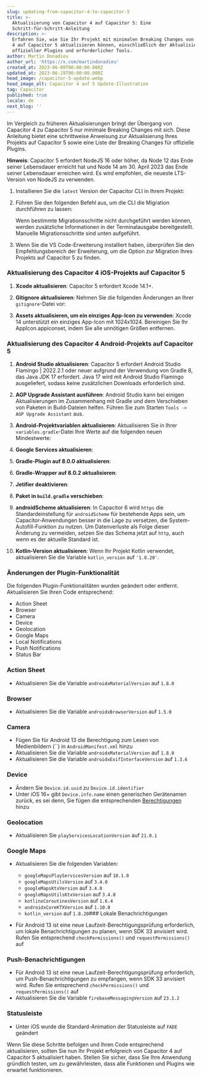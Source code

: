 ```yaml
---
slug: updating-from-capacitor-4-to-capacitor-5
title: >-
  Aktualisierung von Capacitor 4 auf Capacitor 5: Eine
  Schritt-für-Schritt-Anleitung
description: >-
  Erfahren Sie, wie Sie Ihr Projekt mit minimalen Breaking Changes von Capacitor
  4 auf Capacitor 5 aktualisieren können, einschließlich der Aktualisierung
  offizieller Plugins und erforderlicher Tools.
author: Martin Donadieu
author_url: 'https://x.com/martindonadieu'
created_at: 2023-06-09T00:00:00.000Z
updated_at: 2023-06-29T00:00:00.000Z
head_image: /capacitor-5-update.webp
head_image_alt: Capacitor 4 auf 5 Update-Illustration
tag: Capacitor
published: true
locale: de
next_blog: ''
---
```


Im Vergleich zu früheren Aktualisierungen bringt der Übergang von Capacitor 4 zu Capacitor 5 nur minimale Breaking Changes mit sich. Diese Anleitung bietet eine schrittweise Anweisung zur Aktualisierung Ihres Projekts auf Capacitor 5 sowie eine Liste der Breaking Changes für offizielle Plugins.

**Hinweis**: Capacitor 5 erfordert NodeJS 16 oder höher, da Node 12 das Ende seiner Lebensdauer erreicht hat und Node 14 am 30. April 2023 das Ende seiner Lebensdauer erreichen wird. Es wird empfohlen, die neueste LTS-Version von NodeJS zu verwenden.

1. Installieren Sie die `latest` Version der Capacitor CLI in Ihrem Projekt:

2. Führen Sie den folgenden Befehl aus, um die CLI die Migration durchführen zu lassen:

   Wenn bestimmte Migrationsschritte nicht durchgeführt werden können, werden zusätzliche Informationen in der Terminalausgabe bereitgestellt. Manuelle Migrationsschritte sind unten aufgeführt.

3. Wenn Sie die VS Code-Erweiterung installiert haben, überprüfen Sie den Empfehlungsbereich der Erweiterung, um die Option zur Migration Ihres Projekts auf Capacitor 5 zu finden.

### Aktualisierung des Capacitor 4 iOS-Projekts auf Capacitor 5

1. **Xcode aktualisieren**: Capacitor 5 erfordert Xcode 14.1+.

2. **Gitignore aktualisieren**: Nehmen Sie die folgenden Änderungen an Ihrer `gitignore`-Datei vor:

3. **Assets aktualisieren, um ein einziges App-Icon zu verwenden**: Xcode 14 unterstützt ein einziges App-Icon mit 1024x1024. Bereinigen Sie Ihr AppIcon.appiconset, indem Sie alle unnötigen Größen entfernen.

### Aktualisierung des Capacitor 4 Android-Projekts auf Capacitor 5

1. **Android Studio aktualisieren**: Capacitor 5 erfordert Android Studio Flamingo | 2022.2.1 oder neuer aufgrund der Verwendung von Gradle 8, das Java JDK 17 erfordert. Java 17 wird mit Android Studio Flamingo ausgeliefert, sodass keine zusätzlichen Downloads erforderlich sind.

2. **AGP Upgrade Assistant ausführen**: Android Studio kann bei einigen Aktualisierungen im Zusammenhang mit Gradle und dem Verschieben von Paketen in Build-Dateien helfen. Führen Sie zum Starten `Tools -> AGP Upgrade Assistant` aus.

3. **Android-Projektvariablen aktualisieren**: Aktualisieren Sie in Ihrer `variables.gradle`-Datei Ihre Werte auf die folgenden neuen Mindestwerte:

4. **Google Services aktualisieren**:

5. **Gradle-Plugin auf 8.0.0 aktualisieren**:

6. **Gradle-Wrapper auf 8.0.2 aktualisieren**:

7. **Jetifier deaktivieren**:

8. **Paket in `build.gradle` verschieben**:

9. **androidScheme aktualisieren**: In Capacitor 6 wird `https` die Standardeinstellung für `androidScheme` für bestehende Apps sein, um Capacitor-Anwendungen besser in die Lage zu versetzen, die System-Autofill-Funktion zu nutzen. Um Datenverluste als Folge dieser Änderung zu vermeiden, setzen Sie das Schema jetzt auf `http`, auch wenn es der aktuelle Standard ist.

10. **Kotlin-Version aktualisieren**: Wenn Ihr Projekt Kotlin verwendet, aktualisieren Sie die Variable `kotlin_version` auf `'1.8.20'`.

### Änderungen der Plugin-Funktionalität

Die folgenden Plugin-Funktionalitäten wurden geändert oder entfernt. Aktualisieren Sie Ihren Code entsprechend:

- Action Sheet
- Browser
- Camera
- Device
- Geolocation
- Google Maps
- Local Notifications
- Push Notifications
- Status Bar

### Action Sheet

- Aktualisieren Sie die Variable `androidxMaterialVersion` auf `1.8.0`

### Browser

- Aktualisieren Sie die Variable `androidxBrowserVersion` auf `1.5.0`

### Camera

- Fügen Sie für Android 13 die Berechtigung zum Lesen von Medienbildern (``) in `AndroidManifest.xml` hinzu
- Aktualisieren Sie die Variable `androidxMaterialVersion` auf `1.8.0`
- Aktualisieren Sie die Variable `androidxExifInterfaceVersion` auf `1.3.6`

### Device

- Ändern Sie `Device.id.uuid` zu `Device.id.identifier`
- Unter iOS 16+ gibt `Device.info.name` einen generischen Gerätenamen zurück, es sei denn, Sie fügen die entsprechenden [Berechtigungen](https://developer.apple.com/documentation/bundleresources/entitlements/com_apple_developer_device-information_user-assigned-device-name/) hinzu

### Geolocation

- Aktualisieren Sie `playServicesLocationVersion` auf `21.0.1`

### Google Maps

- Aktualisieren Sie die folgenden Variablen:
  - `googleMapsPlayServicesVersion` auf `18.1.0`
  - `googleMapsUtilsVersion` auf `3.4.0`
  - `googleMapsKtxVersion` auf `3.4.0`
  - `googleMapsUtilsKtxVersion` auf `3.4.0`
  - `kotlinxCoroutinesVersion` auf `1.6.4`
  - `androidxCoreKTXVersion` auf `1.10.0`
  - `kotlin_version` auf `1.8.20`### Lokale Benachrichtigungen

- Für Android 13 ist eine neue Laufzeit-Berechtigungsprüfung erforderlich, um lokale Benachrichtigungen zu planen, wenn SDK 33 anvisiert wird. Rufen Sie entsprechend `checkPermissions()` und `requestPermissions()` auf

### Push-Benachrichtigungen

- Für Android 13 ist eine neue Laufzeit-Berechtigungsprüfung erforderlich, um Push-Benachrichtigungen zu empfangen, wenn SDK 33 anvisiert wird. Rufen Sie entsprechend `checkPermissions()` und `requestPermissions()` auf
- Aktualisieren Sie die Variable `firebaseMessagingVersion` auf `23.1.2`

### Statusleiste

- Unter iOS wurde die Standard-Animation der Statusleiste auf `FADE` geändert

Wenn Sie diese Schritte befolgen und Ihren Code entsprechend aktualisieren, sollten Sie nun Ihr Projekt erfolgreich von Capacitor 4 auf Capacitor 5 aktualisiert haben. Stellen Sie sicher, dass Sie Ihre Anwendung gründlich testen, um zu gewährleisten, dass alle Funktionen und Plugins wie erwartet funktionieren.